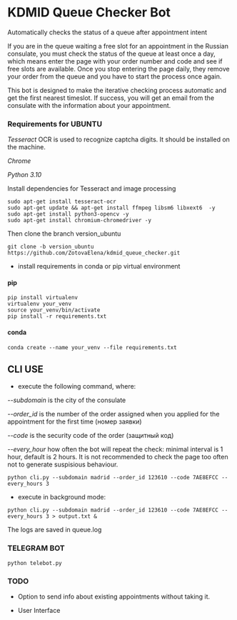 # KDMID Queue Checker Bot

Automatically checks the status of a queue after appointment intent 

If you are in the queue waiting a free slot for an appointment in the Russian consulate, you must check the status of the queue at least once a day, 
which means enter the page with your order number and code and see if free slots are available. Once you stop entering the page daily, they remove your order from the queue and you have to start the process once again. 


This bot is designed to make the iterative checking process automatic and get the first nearest timeslot. 
If success, you will get an email from the consulate with the information about your appointment. 

### Requirements for UBUNTU

*Tesseract* OCR is used to recognize captcha digits. It should be installed on the machine. 

*Chrome*

*Python 3.10* 

Install dependencies for Tesseract and image processing

```
sudo apt-get install tesseract-ocr
sudo apt-get update && apt-get install ffmpeg libsm6 libxext6  -y
sudo apt-get install python3-opencv -y
sudo apt-get install chromium-chromedriver -y
```

Then clone the branch version_ubuntu

```
git clone -b version_ubuntu https://github.com/ZotovaElena/kdmid_queue_checker.git

```

- install requirements in conda or pip virtual environment 

#### pip 
```
pip install virtualenv
virtualenv your_venv
source your_venv/bin/activate
pip install -r requirements.txt
```

#### conda
```
conda create --name your_venv --file requirements.txt
```

## CLI USE 

- execute the following command, where: 

*--subdomain* is the city of the consulate 

*--order_id* is the number of the order assigned when you applied for the appointment for the first time (номер заявки)

*--code* is the security code of the order (защитный код)

*--every_hour* how often the bot will repeat the check: minimal interval is 1 hour, default is 2 hours. 
It is not recommended to check the page too often not to generate suspisious behaviour. 


```
python cli.py --subdomain madrid --order_id 123610 --code 7AE8EFCC --every_hours 3
```

- execute in background mode:

```
python cli.py --subdomain madrid --order_id 123610 --code 7AE8EFCC --every_hours 3 > output.txt & 
```

The logs are saved in queue.log

### TELEGRAM BOT

```
python telebot.py 

```

### TODO 

- Option to send info about existing appointments without taking it. 

- User Interface

